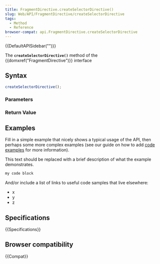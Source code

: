 ```yaml
---
title: FragmentDirective.createSelectorDirective()
slug: Web/API/FragmentDirective/createSelectorDirective
tags:
  - Method
  - Reference
browser-compat: api.FragmentDirective.createSelectorDirective
---
```

{{DefaultAPISidebar("")}}

The **`createSelectorDirective()`** method of the {{domxref("FragmentDirective")}} interface 

## Syntax

```js
createSelectorDirective();
```

### Parameters



### Return Value



## Examples

Fill in a simple example that nicely shows a typical usage of the API, then perhaps some more complex examples (see our guide on how to add [code examples](/en-US/docs/MDN/Contribute/Structures/Code_examples) for more information).

This text should be replaced with a brief description of what the example demonstrates.

```js
my code block
```

And/or include a list of links to useful code samples that live elsewhere:

*   x
*   y
*   z

## Specifications

{{Specifications}}

## Browser compatibility

{{Compat}}

